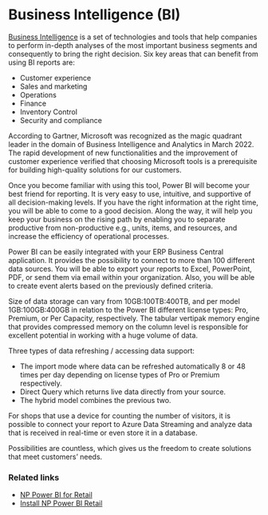 # Business Intelligence (BI)

[Business Intelligence](https://powerbi.microsoft.com/en-us/what-is-business-intelligence/) is a set of technologies and tools that help companies to perform in-depth analyses of the most important business segments and consequently to bring the right decision. Six key areas that can benefit from using BI reports are:

- Customer experience
- Sales and marketing
- Operations
- Finance
- Inventory Control
- Security and compliance

According to Gartner, Microsoft was recognized as the magic quadrant leader in the domain of Business Intelligence and Analytics in March 2022. The rapid development of new functionalities and the improvement of customer experience verified that choosing Microsoft tools is a prerequisite for building high-quality solutions for our customers. 

Once you become familiar with using this tool, Power BI will become your best friend for reporting. It is very easy to use, intuitive, and supportive of all decision-making levels. If you have the right information at the right time, you will be able to come to a good decision. Along the way, it will help you keep your business on the rising path by enabling you to separate productive from non-productive e.g., units, items, and resources, and increase the efficiency of operational processes.

Power BI can be easily integrated with your ERP Business Central application.
It provides the possibility to connect to more than 100 different data sources. 
You will be able to export your reports to Excel, PowerPoint, PDF, or send them via email within your organization. Also, you will be able to create event alerts based on the previously defined criteria. 

Size of data storage can vary from 10GB:100TB:400TB, and per model 1GB:100GB:400GB in relation to the Power BI different license types: Pro, Premium, or Per Capacity, respectively. The tabular vertipak memory engine that provides compressed memory on the column level is responsible for excellent potential in working with a huge volume of data. 

Three types of data refreshing / accessing data support:
- The import mode where data can be refreshed automatically 8 or 48 times per day depending on license types of Pro or Premium respectively.    
- Direct Query which returns live data directly from your source.
- The hybrid model combines the previous two.  

For shops that use a device for counting the number of visitors, it is possible to connect your report to Azure Data Streaming and analyze data that is received in real-time or even store it in a database.  

Possibilities are countless, which gives us the freedom to create solutions that meet customers’ needs.

### Related links

- [NP Power BI for Retail](./power_bi_retail/intro.md)
- [Install NP Power BI Retail](./power_bi_retail/howto/install_power_bi_retail.md)
